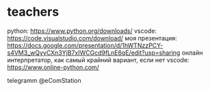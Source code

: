 # teachers
python:
https://www.python.org/downloads/
vscode:
https://code.visualstudio.com/download/
моя презентация:
https://docs.google.com/presentation/d/1hWTNzzPCY-s4VM3_wQyyCXn3YjB7xIWCGcd9fLnE6qE/edit?usp=sharing
онлайн интерпретатор, как самый крайний вариант, если нет vscode:
https://www.online-python.com/

telegramm
@eComStation
